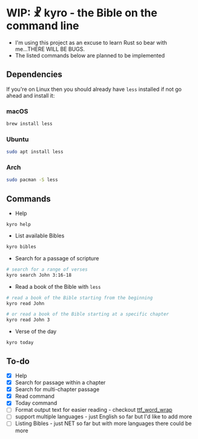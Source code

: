 # WIP: ☧ kyro - the Bible on the command line

- I'm using this project as an excuse to learn Rust so bear with me...THERE WILL BE BUGS.
- The listed commands below are planned to be implemented


## Dependencies
If you're on Linux then you should already have `less` installed if not go ahead and install it:

### macOS
```sh
brew install less
```
### Ubuntu
```sh
sudo apt install less
```
### Arch
```sh
sudo pacman -S less
```

## Commands

-   Help

```list
kyro help
```

-   List available Bibles

```sh
kyro bibles
```

- Search for a passage of scripture

```sh
# search for a range of verses
kyro search John 3:16-18
```

- Read a book of the Bible with `less`
```sh
# read a book of the Bible starting from the beginning
kyro read John

# or read a book of the Bible starting at a specific chapter
kyro read John 3
```

- Verse of the day

```
kyro today
```

## To-do
- [x] Help
- [x] Search for passage within a chapter
- [x] Search for multi-chapter passage
- [x] Read command
- [x] Today command
- [ ] Format output text for easier reading - checkout [ ttf_word_wrap ]( https://docs.rs/ttf_word_wrap/0.5.0/ttf_word_wrap/index.html )
- [ ] support multiple languages - just English so far but I'd like to add more
- [ ] Listing Bibles - just NET so far but with more languages there could be more
